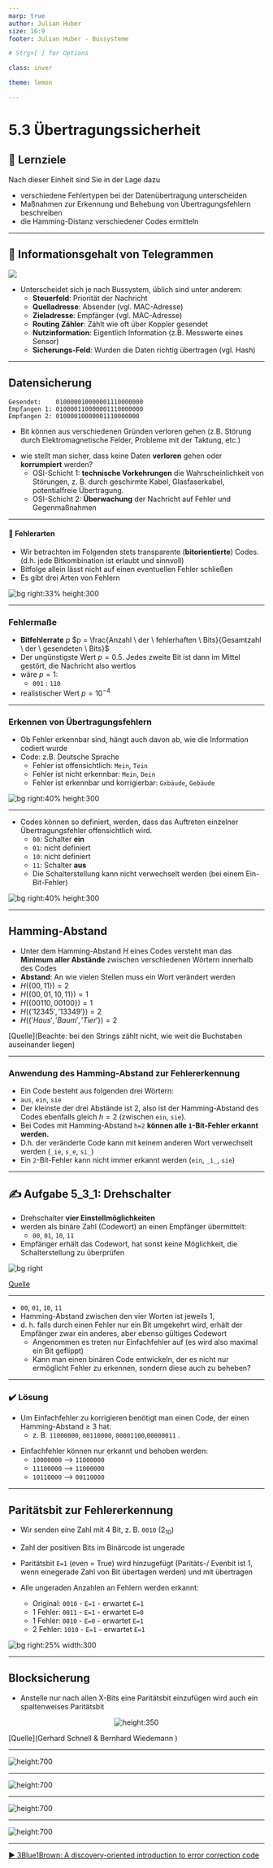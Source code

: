 ```yaml
---
marp: true
author: Julian Huber
size: 16:9
footer: Julian Huber - Bussysteme

# Strg+[ ] for Options

class: inver

theme: lemon

---
```


<style>
img[alt~="center"] {
  display: block;
  margin: 0 auto;
}
</style>

# 5.3 Übertragungssicherheit

## 🎯 Lernziele

Nach dieser Einheit sind Sie in der Lage dazu
* verschiedene Fehlertypen bei der Datenübertragung unterscheiden
* Maßnahmen zur Erkennung und Behebung von Übertragungsfehlern beschreiben
* die Hamming-Distanz verschiedener Codes ermitteln



---

## 🧠 Informationsgehalt von Telegrammen

![](images/2022-05-10-13_47_26-Window.webp)

* Unterscheidet sich je nach Bussystem, üblich sind unter anderem:
  * **Steuerfeld**: Priorität der Nachricht
  * **Quelladresse**: Absender (vgl. MAC-Adresse)
  * **Zieladresse**: Empfänger (vgl. MAC-Adresse)
  * **Routing Zähler**: Zählt wie oft über Koppler gesendet
  * **Nutzinformation**: Eigentlich Information (z.B. Messwerte eines Sensor)
  * **Sicherungs-Feld**: Wurden die Daten richtig übertragen (vgl. Hash)

---

## Datensicherung

```
Gesendet:    010000010000001110000000
Empfangen 1: 010000110000001110000000
Empfangen 2: 01000010000001110000000
```
- Bit können aus verschiedenen Gründen verloren gehen (z.B. Störung durch Elektromagnetische Felder, Probleme mit der Taktung, etc.)
* wie stellt man sicher, dass keine Daten **verloren** gehen 
oder **korrumpiert** werden?
  * OSI-Schicht 1: **technische Vorkehrungen** die Wahrscheinlichkeit von Störungen, z. B. durch geschirmte Kabel, Glasfaserkabel, potentialfreie Übertragung.
  * OSI-Schicht 2: **Überwachung** der Nachricht auf Fehler und Gegenmaßnahmen

---

#### 🧠 Fehlerarten

- Wir betrachten im Folgenden stets transparente (**bitorientierte**) Codes. (d.h. jede Bitkombination ist erlaubt und sinnvoll)
- Bitfolge allein lässt nicht auf einen eventuellen Fehler schließen
- Es gibt drei Arten von Fehlern 


![bg right:33% height:300](images/Fehlertypen.svg)


---

### Fehlermaße

* **Bitfehlerrate** $p$
  $p = \frac{Anzahl \ der \ fehlerhaften \ Bits}{Gesamtzahl \ der \ gesendeten \ Bits}$
* Der ungünstigste Wert $p = 0.5$. 
Jedes zweite Bit ist dann im Mittel gestört, die Nachricht also wertlos
* wäre $p=1$: 
  * ```001``` : ```110```
* realistischer Wert $p = 10^{-4}$

---


### Erkennen von Übertragungsfehlern

* Ob Fehler erkennbar sind, hängt auch davon ab, wie die Information codiert wurde
* Code: z.B. Deutsche Sprache
  * Fehler ist offensichtlich: ```Mein```, ```Tein```
  * Fehler ist nicht erkennbar: ```Mein```, ```Dein```
  * Fehler ist erkennbar und korrigierbar: ```Gxbäude```, ```Gebäude```

![bg right:40% height:300](images/Fehlertypen.svg)

---

* Codes können so definiert, werden, dass das Auftreten einzelner Übertragungsfehler offensichtlich wird.
  * ```00```: Schalter **ein**
  * ```01```: nicht definiert
  * ```10```: nicht definiert  
  * ```11```: Schalter **aus**
  * Die Schalterstellung kann nicht verwechselt werden (bei einem Ein-Bit-Fehler) 

![bg right:40% height:300](images/Fehlertypen.svg)

--- 

## Hamming-Abstand

* Unter dem Hamming-Abstand $H$ eines Codes versteht man das **Minimum aller Abstände** zwischen verschiedenen Wörtern innerhalb des Codes
* **Abstand**: An wie vielen Stellen muss ein Wort verändert werden
* $H(\{ 00,11\})=2$
* $H(\{ 00,01,10,11\})=1$
* $H(\{ 00110,00100\})=1$
* $H(\{ '12345','13349'\})=2$
* $H(\{ 'Haus','Baum', 'Tier'\})=2$

[Quelle](Beachte: bei den Strings zählt nicht, wie weit die Buchstaben auseinander liegen)
 
---

### Anwendung des Hamming-Abstand zur Fehlererkennung


* Ein Code besteht aus folgenden drei Wörtern:
* ```aus```, ```ein```, `sie`
* Der kleinste der drei Abstände ist 2, also ist der Hamming-Abstand des Codes ebenfalls gleich $h=2$ (zwischen ```ein```, `sie`).
* Bei Codes mit Hamming-Abstand ```h=2``` **können alle ```1```-Bit-Fehler erkannt werden.** 
* D.h. der veränderte Code kann mit keinem anderen Wort verwechselt werden (`_ie`, `s_e`, `si_`)
* Ein  ```2```-Bit-Fehler kann nicht immer erkannt werden  (`ein`, `_i_`, `sie`)


---

## ✍️ Aufgabe 5_3_1: Drehschalter 

* Drehschalter **vier Einstellmöglichkeiten**
* werden als binäre Zahl (Codewort) an einen Empfänger übermittelt:  
  - ```00```, ```01```, ```10```, ```11```
* Empfänger erhält das Codewort, hat sonst keine Möglichkeit, die Schalterstellung zu überprüfen

![bg right](images/Drehschalter.png)

[Quelle](https://at.rs-online.com/web/p/nockenschalter/2212822)

---

* ```00```, ```01```, ```10```, ```11```
* Hamming-Abstand zwischen den vier Worten ist jeweils 1, 
* d. h. falls durch einen Fehler nur ein Bit umgekehrt wird, erhält der Empfänger zwar ein anderes, aber ebenso gültiges Codewort
  * Angenommen es treten nur Einfachfehler auf (es wird also maximal ein Bit geflippt)
  * Kann man einen binären Code entwickeln, der es nicht nur ermöglicht Fehler zu erkennen, sondern diese auch zu beheben?


---

### ✔️ Lösung

- Um Einfachfehler zu korrigieren benötigt man einen Code, der einen Hamming-Abstand ≥ 3 hat: 
  * z. B. ```11000000```, ```00110000```, `00001100`,`00000011` .
* Einfachfehler können nur erkannt und behoben werden:
  * `10000000` --> `11000000`
  * `11100000` --> `11000000`
  * `10110000` --> `00110000`


---

## Paritätsbit zur Fehlererkennung

<!-- class: white -->

* Wir senden eine Zahl mit 4 Bit, z. B. ```0010``` ($2_{10}$)
* Zahl der positiven Bits im Binärcode ist ungerade 
* Paritätsbit ```E=1``` (even = True) wird hinzugefügt (Paritäts-/ Evenbit ist 1, wenn einegerade Zahl von Bit übertagen werden)
und mit übertragen

* Alle ungeraden Anzahlen an Fehlern werden erkannt:
  * Original:   ```0010``` - ```E=1``` - erwartet ```E=1```
  * 1 Fehler:   ```0011``` - ```E=1``` - erwartet ```E=0```
  * 1 Fehler:   ```0010``` - ```E=0``` - erwartet ```E=1```
  * 2 Fehler:   ```1010``` - ```E=1``` - erwartet ```E=1```

![bg right:25% width:300](images/800px-Code_Even_dualergaenzt.svg.png)


---

## Blocksicherung

- Anstelle nur nach allen X-Bits eine Paritätsbit einzufügen wird auch ein spaltenweises Paritätsbit 

<center>

![height:350](images/Blocksicherung.png)

</center>


[Quelle](Gerhard Schnell & Bernhard Wiedemann )

---

![height:700](images/BeispielBlocksicherung/Folie1.JPG)

---

![height:700](images/BeispielBlocksicherung/Folie2.JPG)

---

![height:700](images/BeispielBlocksicherung/Folie3.JPG)

---

![height:700](images/BeispielBlocksicherung/Folie4.JPG)


---

[▶️ 3Blue1Brown: A discovery-oriented introduction to error correction code](https://www.youtube.com/watch?v=X8jsijhllIA)